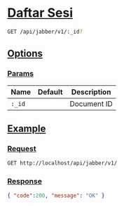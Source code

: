 # [Daftar Sesi]()

<!--
@category Sesi
-->

```bash
GET /api/jabber/v1/:_id?
```

## [Options]()

### [Params]()

Name | Default | Description
--- | --- | ---
`:_id` |  | Document ID

## [Example]()

### [Request]()

```bash
GET http://localhost/api/jabber/v1/
```

### [Response]()

```json
{ "code":200, "message": "OK" }
```